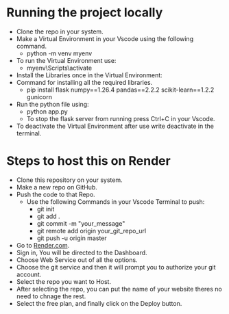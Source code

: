 # Running the project locally 
* Clone the repo in your system.
* Make a Virtual Environment in your Vscode using the following command.
  *  python -m venv myenv
*  To run the Virtual Environment use:
   *  myenv\Scripts\activate
* Install the Libraries once in the Virtual Environment:
* Command for installing all the required libraries.
  * pip install flask numpy==1.26.4 pandas==2.2.2 scikit-learn==1.2.2 gunicorn
* Run the python file using:
  * python app.py
  * To stop the flask server from running press Ctrl+C in your Vscode.
* To deactivate the Virtual Environment after use write deactivate in the terminal.
  







# Steps to host this on Render
* Clone this repository on your system.
* Make a new repo on GitHub. 
* Push the code to that Repo.
  * Use the following Commands in your Vscode Terminal to push:
    * git init
    * git add .
    * git commit -m "your_message"
    * git remote add origin your_git_repo_url
    * git push -u origin master
* Go to [Render.com](https://render.com/).
* Sign in, You will be directed to the Dashboard.
* Choose Web Service out of all the options.
* Choose the git service and then it will prompt you to authorize your git account.
* Select the repo you want to Host.
* After selecting the repo, you can put the name of your website theres no need to chnage the rest.
* Select the free plan, and finally click on the Deploy button. 
      
